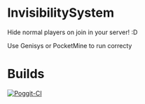 # InvisibilitySystem
Hide normal players on join in your server! :D

Use Genisys or PocketMine to run correcty

# Builds
[![Poggit-CI](https://poggit.pmmp.io/ci.badge/PocketEssential/InvisibilitySystem/InvisibilitySystem)](https://poggit.pmmp.io/ci/PocketEssential/InvisibilitySystem/InvisibilitySystem)
